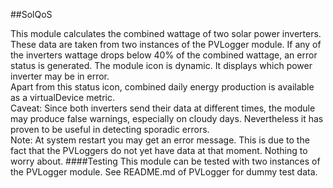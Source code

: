 ##SolQoS

This module calculates the combined wattage of two solar power inverters. These data are taken from two instances of the PVLogger module. If any of the inverters wattage drops below 40% of the combined wattage, an error status is generated. The module icon is dynamic. It displays which power inverter may be in error.  
Apart from this status icon, combined daily energy production is available as a virtualDevice metric.  
Caveat: Since both inverters send their data at different times, the module may produce false warnings, especially on cloudy days. Nevertheless it has proven to be useful in detecting sporadic errors.  
Note: At system restart you may get an error message. This is due to the fact that the PVLoggers do not yet have data at that moment. Nothing to worry about.
####Testing
This module can be tested with two instances of the PVLogger module. See README.md of PVLogger for dummy test data.